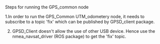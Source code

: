 Steps for running the GPS_common node

1.In order to run the GPS_Common UTM_odometery node, it needs to subscribe to a topic 'fix' which can  be published by GPSD_client package. 

2. GPSD_Client doesn't allow the use of other USB device. Hence use the nmea_navsat_driver (ROS package) to get the 'fix' topic.